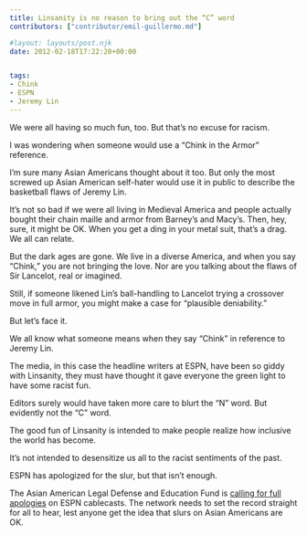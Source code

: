 ```yaml
---
title: Linsanity is no reason to bring out the “C” word
contributors: ["contributor/emil-guillermo.md"]

#layout: layouts/post.njk
date: 2012-02-18T17:22:20+00:00


tags:
- Chink
- ESPN
- Jeremy Lin
---
```


We were all having so much fun, too. But that’s no excuse for racism.

I was wondering when someone would use a “Chink in the Armor” reference.

I’m sure many Asian Americans thought about it too. But only the most screwed up
Asian American self-hater would use it in public to describe the basketball
flaws of Jeremy Lin.

It’s not so bad if we were all living in Medieval America and people  actually
bought their chain maille and armor from Barney’s and Macy’s. Then, hey, sure,
it might be OK. When you get a ding in your metal suit, that’s a drag. We all
can relate.

But the dark ages are gone. We live in a diverse America, and when you say
“Chink,” you are not bringing the love. Nor are you talking about the flaws of
Sir Lancelot, real or imagined.

Still, if someone likened Lin’s ball-handling to Lancelot trying a crossover
move in full armor, you might make a case for “plausible deniability.”

But let’s face it.

We all know what someone means when they say “Chink” in reference to Jeremy Lin.

The media, in this case the headline writers at ESPN, have been so giddy with
Linsanity, they must have thought it gave everyone the green light to have some
racist fun.

Editors surely would have taken more care to blurt the “N” word. But evidently
not the “C” word.

The good fun of Linsanity is intended to make people realize how inclusive the
world has become.

It’s not intended to desensitize us all to the racist sentiments of the past.

ESPN has apologized for the slur, but that isn’t enough.

The Asian American Legal Defense and Education Fund is [calling for full apologies][1] on ESPN cablecasts. The network needs to set the record straight
for all to hear, lest anyone get the idea that slurs on Asian Americans are OK.

[1]: /press-release/aaldef-statement-to-espn-on-racism-in-jeremy-lin-coverage/
